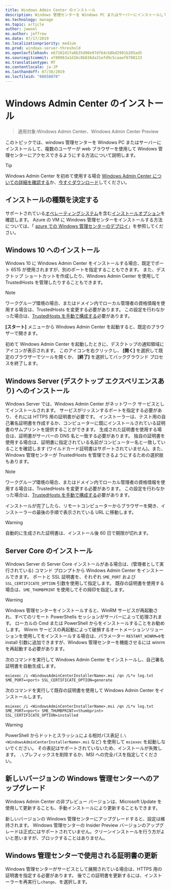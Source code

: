```yaml
---
title: Windows Admin Center のインストール
description: Windows 管理センターを Windows PC またはサーバーにインストールして、複数のユーザーが web ブラウザーを使用して Windows 管理センターにアクセスできるようにする方法。
ms.technology: manage
ms.topic: article
author: jwwool
ms.author: jeffrew
ms.date: 07/17/2019
ms.localizationpriority: medium
ms.prod: windows-server-threshold
ms.openlocfilehash: e67102d1fa8b35d90e97df64cb8bd2991b205ad5
ms.sourcegitcommit: af80963a1d16c0b836da31efd9c5caaaf6708133
ms.translationtype: MT
ms.contentlocale: ja-JP
ms.lasthandoff: 07/30/2019
ms.locfileid: "68658878"
---
```

# <a name="install-windows-admin-center"></a>Windows Admin Center のインストール

> 適用対象:Windows Admin Center、Windows Admin Center Preview

このトピックでは、windows 管理センターを Windows PC またはサーバーにインストールして、複数のユーザーが web ブラウザーを使用して Windows 管理センターにアクセスできるようにする方法について説明します。

> [!Tip]
> Windows Admin Center を初めて使用する場合
> [Windows Admin Center についての詳細を確認する](../understand/windows-admin-center.md)か、[今すぐダウンロード](https://aka.ms/windowsadmincenter)してください。

## <a name="determine-your-installation-type"></a>インストールの種類を決定する

サポートされている[オペレーティングシステム](https://docs.microsoft.com/windows-server/manage/windows-admin-center/plan/installation-options#installation-supported-operating-systems)を含む[インストールオプション](../plan/installation-options.md)を確認します。 Azure の VM に Windows 管理センターをインストールする方法については、「 [azure での Windows 管理センターのデプロイ](../azure/deploy-wac-in-azure.md)」を参照してください。

## <a name="install-on-windows-10"></a>Windows 10 へのインストール

Windows 10 に Windows Admin Center をインストールする場合、既定でポート 6515 が使用されますが、別のポートを指定することもできます。 また、デスクトップ ショートカットを作成したり、Windows Admin Center を使用して TrustedHosts を管理したりすることもできます。

> [!NOTE]
> ワークグループ環境の場合、またはドメイン内でローカル管理者の資格情報を使用する場合は、TrustedHosts を変更する必要があります。 この設定を行わなかった場合は、[TrustedHosts を手動で構成する](../support/troubleshooting.md#configure-trustedhosts)必要があります。

**[スタート]** メニューから Windows Admin Center を起動すると、既定のブラウザーで開きます。

初めて Windows Admin Center を起動したときに、デスクトップの通知領域にアイコンが表示されます。 このアイコンを右クリックし、 **[開く]** を選択して既定のブラウザーでツールを開くか、 **[終了]** を選択してバックグラウンド プロセスを終了します。

## <a name="install-on-windows-server-with-desktop-experience"></a>Windows Server (デスクトップ エクスペリエンスあり) へのインストール

Windows Server では、Windows Admin Center がネットワーク サービスとしてインストールされます。 サービスがリッスンするポートを指定する必要があり、それには HTTPS 用の証明書が必要です。 インストーラーは、テスト用の自己署名証明書を作成するか、コンピューターに既にインストールされている証明書のサムプリントを提供することができます。 生成された証明書を使用する場合は、証明書がサーバーの DNS 名と一致する必要があります。 独自の証明書を使用する場合は、証明書に指定されている名前がコンピューター名と一致していることを確認します (ワイルドカード証明書はサポートされていません)。また、Windows 管理センターが TrustedHosts を管理できるようにするための選択肢もあります。

> [!NOTE]
> ワークグループ環境の場合、またはドメイン内でローカル管理者の資格情報を使用する場合は、TrustedHosts を変更する必要があります。 この設定を行わなかった場合は、[TrustedHosts を手動で構成する](../support/troubleshooting.md#configure-trustedhosts)必要があります。

インストールが完了したら、リモートコンピューターからブラウザーを開き、インストーラーの最後の手順で表示されている URL に移動します。

> [!WARNING]
> 自動的に生成された証明書は、インストール後 60 日で期限が切れます。

## <a name="install-on-server-core"></a>Server Core のインストール

Windows Server の Server Core インストールがある場合は、(管理者として実行されている) コマンド プロンプトから Windows Admin Center をインストールできます。 ポートと SSL 証明書を、それぞれ `SME_PORT` および `SSL_CERTIFICATE_OPTION` 引数を使用して指定します。 既存の証明書を使用する場合は、`SME_THUMBPRINT` を使用してその拇印を指定します。

> [!WARNING]
> Windows 管理センターをインストールすると、WinRM サービスが再起動され、すべてのリモート PowerShells セッションがサーバーによって処理されます。 ローカルの Cmd または PowerShell からをインストールすることをお勧めします。 Winrm サービスの再起動によって破損するオートメーションソリューションを使用してをインストールする場合は、パラメーター ```RESTART_WINRM=0```を install 引数に追加できますが、Windows 管理センターを機能させるには winrm を再起動する必要があります。

次のコマンドを実行して Windows Admin Center をインストールし、自己署名証明書を自動生成します。

```   
msiexec /i <WindowsAdminCenterInstallerName>.msi /qn /L*v log.txt SME_PORT=<port> SSL_CERTIFICATE_OPTION=generate
```

次のコマンドを実行して既存の証明書を使用して Windows Admin Center をインストールします。

```
msiexec /i <WindowsAdminCenterInstallerName>.msi /qn /L*v log.txt SME_PORT=<port> SME_THUMBPRINT=<thumbprint> SSL_CERTIFICATE_OPTION=installed
```

> [!WARNING]
> PowerShell からドットとスラッシュによる相対パス表記 (`.\<WindowsAdminCenterInstallerName>.msi` など) を使用して `msiexec` を起動しないでください。 その表記はサポートされていないため、インストールが失敗します。 `.\`プレフィックスを削除するか、MSI への完全パスを指定してください。

## <a name="upgrading-to-a-new-version-of-windows-admin-center"></a>新しいバージョンの Windows 管理センターへのアップグレード

Windows Admin Center の非プレビュー バージョンは、Microsoft Update を使用して更新することも、手動インストールにより更新することもできます。

新しいバージョンの Windows 管理センターにアップグレードすると、設定は維持されます。 Windows 管理センターの Insider Preview バージョンのアップグレードは正式にはサポートされていません。クリーンインストールを行う方がよいと思いますが、ブロックすることはありません。

## <a name="updating-the-certificate-used-by-windows-admin-center"></a>Windows 管理センターで使用される証明書の更新

Windows 管理センターがサービスとして展開されている場合は、HTTPS 用の証明書を指定する必要があります。 後でこの証明書を更新するには、インストーラーを再実行し```change```、を選択します。
